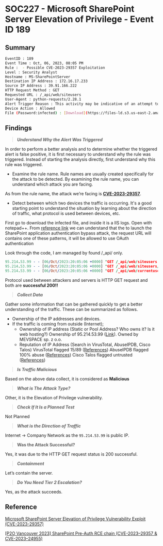 # SOC227 - Microsoft SharePoint Server Elevation of Privilege - Event ID 189

## Summary

```bash
EventID : 189
Event Time : Oct, 06, 2023, 08:05 PM
Rule :  - Possible CVE-2023-29357 Exploitation
Level : Security Analyst
Hostname : MS-SharePointServer
Destination IP Address : 172.16.17.233
Source IP Address : 39.91.166.222
HTTP Request Method : GET
Requested URL : /_api/web/siteusers
User-Agent : python-requests/2.28.1
Alert Trigger Reason : This activity may be indicative of an attempt to exploit the CVE-2023-29357 vulnerability, which could potentially lead to unauthorized access and privilege escalation within the SharePoint server.
Device Action : Allowed
File (Password:infected) : [Download](https://files-ld.s3.us-east-2.amazonaws.com/static/SP-IIS.zip)
```

## Findings

> ***Understand Why the Alert Was Triggered***
> 

In order to perform a better analysis and to determine whether the triggered alert is false positive, it is first necessary to understand why the rule was triggered. Instead of starting the analysis directly, first understand why this rule was triggered.

- Examine the rule name. Rule names are usually created specifically for the attack to be detected. By examining the rule name, you can understand which attack you are facing.

As from the rule name, the attack we’re facing is **[CVE-2023-29357](https://msrc.microsoft.com/update-guide/vulnerability/CVE-2023-29357)**.

- Detect between which two devices the traffic is occurring. It's a good starting point to understand the situation by learning about the direction of traffic, what protocol is used between devices, etc.

First go to download the infected file, and inside it is a IIS logs. Open with notepad++. From [reference link](https://starlabs.sg/blog/2023/09-sharepoint-pre-auth-rce-chain/) we can understand that the to launch the SharePoint application authentication bypass attack, the request URL will contains one of these patterns, it will be allowed to use OAuth authentication

Look through the code, I am managed by found /_api/ only.

```prolog
95.214.53.99 - - [06/Oct/2023:20:05:06 +0000] "GET /_api/web/siteusers HTTP/1.1" 200 1453 "-" "python-requests/2.28.1"
95.214.53.99 - - [06/Oct/2023:20:05:06 +0000] "GET /_api/web/siteusers/web/siteusers HTTP/1.1" 404 1453 "-" "python-requests/2.28.1"
95.214.53.99 - - [06/Oct/2023:20:05:06 +0000] "GET /_api/web/currentuser HTTP/1.1" 200 1071 "-" "python-requests/2.28.1"
```

Protocol used between attackers and servers is HTTP GET request and both are **successful 200!!**

> ***Collect Data***
> 

Gather some information that can be gathered quickly to get a better understanding of the traffic. These can be summarized as follows.

- Ownership of the IP addresses and devices.
- If the traffic is coming from outside (Internet);
    - Ownership of IP address (Static or Pool Address? Who owns it? Is it web hosting?)
    Ownership of 95.214.53.99 ([Link](https://dnschecker.org/ip-whois-lookup.php?query=95.214.53.99)). Owned by MEVSPACE sp. z o.o.
    - Reputation of IP Address (Search in VirusTotal, AbuseIPDB, Cisco Talos)
    VirusTotal flagged 15/89 ([References](https://www.virustotal.com/gui/ip-address/95.214.53.99/detection))
    AbuseIPDB flagged 100% abuse ([References](https://www.abuseipdb.com/check/95.214.53.99))
    Cisco Talos flagged untrusted ([References](https://www.talosintelligence.com/reputation_center/lookup?search=95.214.53.99))

> ***Is Traffic Malicious***
> 

Based on the above data collect, it is considered as **Malicious**

> ***What is The Attack Type?***
> 

Other, it is the Elevation of Privilege vulnerability.

> ***Check If It Is a Planned Test***
> 

Not Planned

> ***What is the Direction of Traffic***
> 

Internet → Company Network as the `95.214.53.99` is public IP.

> ****Was the Attack Successful?****
> 

Yes, it was due to the HTTP GET request status is 200 successful.

> ***Containment***
> 

Let’s contain the server.

> ***Do You Need Tier 2 Escalation?***
> 

Yes, as the attack succeeds.

## Reference

[Microsoft SharePoint Server Elevation of Privilege Vulnerability Exploit (CVE-2023-29357)](https://socradar.io/microsoft-sharepoint-server-elevation-of-privilege-vulnerability-exploit-cve-2023-29357/)

[[P2O Vancouver 2023] SharePoint Pre-Auth RCE chain (CVE-2023–29357 & CVE-2023–24955)](https://starlabs.sg/blog/2023/09-sharepoint-pre-auth-rce-chain/)
